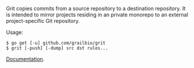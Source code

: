 Grit copies commits from a source repository to a destination
repository. It is intended to mirror projects residing in an
private monorepo to an external project-specific Git repository.

Usage:

	$ go get [-u] github.com/grailbio/grit
	$ grit [-push] [-dump] src dst rules...

[Documentation](https://godoc.org/github.com/grailbio/grit).
